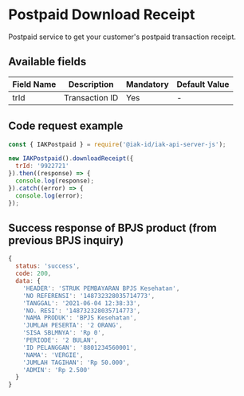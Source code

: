 # Postpaid Download Receipt
Postpaid service to get your customer's postpaid transaction receipt.

## Available fields
| Field Name | Description | Mandatory | Default Value |
|---|---|---|---|
| trId | Transaction ID | Yes | - |

## Code request example
```js
const { IAKPostpaid } = require('@iak-id/iak-api-server-js');

new IAKPostpaid().downloadReceipt({ 
  trId: '9922721' 
}).then((response) => {
  console.log(response);
}).catch((error) => {
  console.log(error);
});
```

## Success response of BPJS product (from previous BPJS inquiry)
```js
{
  status: 'success',
  code: 200,
  data: {
    'HEADER': 'STRUK PEMBAYARAN BPJS Kesehatan',
    'NO REFERENSI': '148732328035714773',
    'TANGGAL': '2021-06-04 12:38:33',
    'NO. RESI': '148732328035714773',
    'NAMA PRODUK': 'BPJS Kesehatan',
    'JUMLAH PESERTA': '2 ORANG',
    'SISA SBLMNYA': 'Rp 0',
    'PERIODE': '2 BULAN',
    'ID PELANGGAN': '8801234560001',
    'NAMA': 'VERGIE',
    'JUMLAH TAGIHAN': 'Rp 50.000',
    'ADMIN': 'Rp 2.500'
  }
}
```